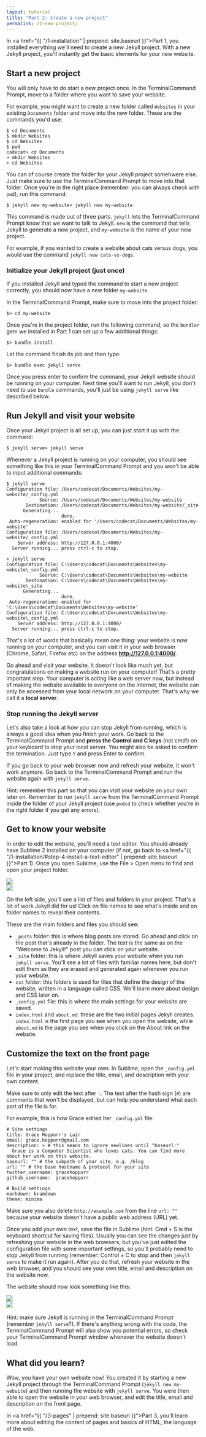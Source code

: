 ```yaml
---
layout: tutorial
title: "Part 2: Create a new project"
permalink: /2-new-project/
---
```


In <a href="{{ "/1-installation" | prepend: site.baseurl }}">Part 1</a>, you installed everything we'll need to create a new Jekyll project. With a new Jekyll project, you'll instantly get the basic elements for your new website.

## Start a new project

You will only have to do start a new project once. In the <span class="os-switch"><span class="osx">Terminal</span><span class="wins">Command Prompt</span></span>, move to a folder where you want to save your website.

For example, you might want to create a new folder called `Websites` in your existing `Documents` folder and move into the new folder. These are the commands you'd use:

<div class="highlighter-rouge"><pre class="highlight"><code><span class="os-switch"><span class="osx">$ cd Documents
$ mkdir Websites
$ cd Websites
$ pwd
codecat</span><span class="wins">> cd Documents
> mkdir Websites
> cd Websites</span></span>
</code></pre></div>

You can of course create the folder for your Jekyll project somehwere else. Just make sure to use the <span class="os-switch"><span class="osx">Terminal</span><span class="wins">Command Prompt</span></span> to move into that folder. Once you're in the right place<span class="os-switch"><span class="osx"> (remember: you can always check with <code class="highlighter-rouge">pwd</code>)</span></span>, run this command:

<div class="highlighter-rouge"><pre class="highlight"><code><span class="os-switch"><span class="osx">$ jekyll new my-website</span><span class="wins">> jekyll new my-website</span></span>
</code></pre></div>


This command is made out of three parts. `jekyll` lets the <span class="os-switch"><span class="osx">Terminal</span><span class="wins">Command Prompt</span></span> know that we want to talk to Jekyll. `new` is the command that tells Jekyll to generate a new project, and `my-website` is the name of your new project.

For example, if you wanted to create a website about cats versus dogs, you would use the command `jekyll new cats-vs-dogs`.

### Initialize your Jekyll project (just once)

If you installed Jekyll and typed the command to start a new project correctly, you should now have a new folder `my-website`.

In the <span class="os-switch"><span class="osx">Terminal</span><span class="wins">Command Prompt</span></span>, make sure to move into the project folder:

<div class="highlighter-rouge"><pre class="highlight"><code><span class="os-switch"><span class="osx">$</span><span class="wins">></span></span> cd my-website</code></pre></div>

Once you're in the project folder, run the following command, so the `bundler` gem we installed in Part 1 can set up a few additional things:

<div class="highlighter-rouge"><pre class="highlight"><code><span class="os-switch"><span class="osx">$</span><span class="wins">></span></span> bundle install</code></pre></div>

Let the command finish its job and then type:

<div class="highlighter-rouge"><pre class="highlight"><code><span class="os-switch"><span class="osx">$</span><span class="wins">></span></span> bundle exec jekyll serve</code></pre></div>

Once you press enter to confirm the command, your Jekyll website should be running on your computer. Next time you'll want to run Jekyll, you don't need to use `bundle` commands, you'll just be using `jekyll serve` like described below.

## Run Jekyll and visit your website

Once your Jekyll project is all set up, you can just start it up with the command:

<div class="highlighter-rouge"><pre class="highlight"><code><span class="os-switch"><span class="osx">$ jekyll serve</span><span class="wins">> jekyll serve</span></span>
</code></pre></div>

Whenever a Jekyll project is running on your computer, you should see something like this in your <span class="os-switch"><span class="osx">Terminal</span><span class="wins">Command Prompt</span></span> and you won't be able to input additional commands:

<div class="os-switch">
<div class="osx">	
<pre class="highlight"><code>$ jekyll serve
Configuration file: /Users/codecat/Documents/Websites/my-website/_config.yml
            Source: /Users/codecat/Documents/Websites/my-website
       Destination: /Users/codecat/Documents/Websites/my-website/_site
      Generating...
                    done.
 Auto-regeneration: enabled for '/Users/codecat/Documents/Websites/my-website'
Configuration file: /Users/codecat/Documents/Websites/my-website/_config.yml
    Server address: http://127.0.0.1:4000/
  Server running... press ctrl-c to stop.</code></pre>
</div>
<div class="wins">	
<pre class="highlight"><code>> jekyll serve
Configuration file: C:\Users\codecat\Documents\Websites\my-website\_config.yml
            Source: C:\Users\codecat\Documents\Websites\my-website
       Destination: C:\Users\codecat\Documents\Websites\my-website\_site
      Generating...
                    done.
 Auto-regeneration: enabled for 'C:\Users\codecat\Documents\Websites\my-website'
Configuration file: C:\Users\codecat\Documents\Websites\my-website\_config.yml
    Server address: http://127.0.0.1:4000/
  Server running... press ctrl-c to stop.</code></pre>
</div>
</div>

That's a lot of words that basically mean one thing: your website is now running on your computer, and you can visit it in your web browser (Chrome, Safari, Firefox etc) on the address **<a href="http://127.0.0.1:4000/" target="_blank">http://127.0.0.1:4000/</a>**.

Go ahead and visit your website. It doesn't look like much yet, but congratulations on making a website run on your computer! That's a pretty important step. Your computer is acting like a web server now, but instead of making the website available to everyone on the internet, the website can only be accessed from your local network on your computer. That's why we call it a **local server**.

### Stop running the Jekyll server

Let's also take a look at how you can stop Jekyll from running, which is always a good idea when you finish your work. Go back to the <span class="os-switch"><span class="osx">Terminal</span><span class="wins">Command Prompt</span></span> and **press the Control and C keys** <span class="os-switch"><span class="osx">(not cmd!)</span><span class="wins"></span></span> on your keyboard to stop your local server. <span class="os-switch"><span class="osx"></span><span class="wins">You might also be asked to confirm the termination. Just type <code>Y</code> and press Enter to confirm.</span></span>

If you go back to your web browser now and refresh your website, it won't work anymore. Go back to the <span class="os-switch"><span class="osx">Terminal</span><span class="wins">Command Prompt</span></span> and run the website again with `jekyll serve`.

<div class="hint">
Hint: remember this part so that you can visit your website on your own later on. Remember to run <code>jekyll serve</code> from the <span class="os-switch"><span class="osx">Terminal</span><span class="wins">Command Prompt</span></span> inside the folder of your Jekyll project (use <span class="os-switch"><span class="osx"><code>pwd</code></span><span class="wins"><code>cd</code></span></span> to check whether you're in the right folder if you get any errors).
</div>

## Get to know your website

In order to edit the website, you'll need a text editor. You should already have Sublime 2 installed on your computer (if not, go back to <a href="{{ "/1-installation/#step-4-install-a-text-editor" | prepend: site.baseurl }}">Part 1</a>). Once you open Sublime, use the File > Open menu to find and open your project folder.

<div class="os-switch"><div class="osx"><img src="{{ "/images/sublime-open-project.png" | prepend: site.baseurl }}"/></div><div class="wins"><img src="{{ "/images/sublime-open-project-win.png" | prepend: site.baseurl }}"/></div></div>


On the left side, you'll see a list of files and folders in your project. That's a lot of work Jekyll did for us! Click on file names to see what's inside and on folder names to reveal their contents.

These are the main folders and files you should see:

-   `_posts` folder: this is where blog posts are stored. Go ahead and click on the post that's already in the folder. The text is the same as on the "Welcome to Jekyll!" post you can click on your website.
-   `_site` folder: this is where Jekyll saves your website when you run `jekyll serve`. You'll see a lot of files with familiar names here, but don't edit them as they are erased and generated again whenever you run your website.
-   `css` folder: this folders is used for files that define the design of the website, written in a language called CSS. We'll learn more about design and CSS later on.
-   `_config.yml` file: this is where the main settings for your website are saved.
-   `index.html` and `about.md`: these are the two initial pages Jekyll creates. `index.html` is the first page you see when you open the website, while `about.md` is the page you see when you click on the About link on the website.

## Customize the text on the front page

Let's start making this website your own. In Sublime, open the `_config.yml` file in your project, and replace the title, email, and description with your own content.

Make sure to only edit the text after `:`. The text after the hash sign (`#`) are comments that won't be displayed, but can help you understand what each part of the file is for.

For example, this is how Grace edited her `_config.yml` file:

	# Site settings
	title: Grace Hoppurr's Lair
	email: grace.hoppurr@gmail.com
	description: > # this means to ignore newlines until "baseurl:"
	  Grace is a Computer Scientist who loves cats. You can find more about her work on this website.
	baseurl: "" # the subpath of your site, e.g. /blog
	url: "" # the base hostname & protocol for your site
	twitter_username: gracehoppurr
	github_username:  gracehoppurr

	# Build settings
	markdown: kramdown
	theme: minima

Make sure you also delete `http://example.com` from  the line `url: ""` because your website doesn't have a public web address (URL) yet.

Once you add your own text, save the file in Sublime (hint: Cmd + S is the keyboard shortcut for saving files). Usually you can see the changes just by refreshing your website in the web browsers, but you've just edited the configuration file with some important settings, so you'll probably need to stop Jekyll from running (remember: Control + C to stop and then `jekyll serve` to make it run again). After you do that, refresh your website in the web browser, and you should see your own title, email and description on the website now.

The website should now look something like this:

<div class="os-switch"><div class="osx"><img src="{{ "/images/part-2-website.png" | prepend: site.baseurl }}"/></div><div class="wins"><img src="{{ "/images/part-2-website-win.png" | prepend: site.baseurl }}"/></div></div>

<br />
<div class="hint">
Hint: make sure Jekyll is running in the <span class="os-switch"><span class="osx">Terminal</span><span class="wins">Command Prompt</span></span> (remember <code>jekyll serve</code>?). If there's anything wrong with the code, the <span class="os-switch"><span class="osx">Terminal</span><span class="wins">Command Prompt</span></span> will also show you potential errors, so check your <span class="os-switch"><span class="osx">Terminal</span><span class="wins">Command Prompt</span></span> window whenever the website doesn't load.
</div>

<div class="recap">
<h2>What did you learn?</h2>
Wow, you have your own website now! You created it by starting a new Jekyll project through the <span class="os-switch"><span class="osx">Terminal</span><span class="wins">Command Prompt</span></span> (<code>jekyll new my-website</code>) and then running the website with <code>jekyll serve</code>. You were then able to open the website in your web browser, and edit the title, email and description on the front page.
</div>

In <a href="{{ "/3-pages" | prepend: site.baseurl }}">Part 3</a>, you'll learn more about editing the content of pages and basics of HTML, the language of the web.
